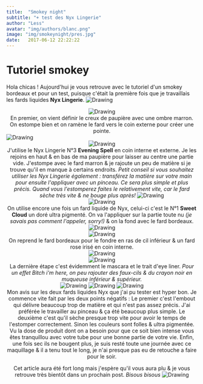 ```yaml
---
title:  "Smokey night"
subtitle: "+ test des Nyx Lingerie"
author: "Less"
avatar: "img/authors/blanc.png"
image: "img/smokeynight/pres.jpg"
date:   2017-06-12 22:22:22
---
```

# Tutoriel smokey

Hola chicas ! Aujourd'hui je vous retrouve avec le tutoriel d'un smokey bordeaux et pour un test, puisque c'était la première fois que je travaillais les fards liquides **Nyx Lingerie**.
<img src="img/smokeynight/e11.png" alt="Drawing" style="max-width: 650px">
<center><img src="img/smokeynight/Step1.jpg" alt="Drawing" style="max-width: 600px"></center>

  <center>En premier, on vient définir le creux de paupière avec une ombre marron. On estompe bien et on ramène le fard vers le
 coin externe pour créer une pointe.</center>
<img src="img/smokeynight/E22.png" alt="Drawing" style="max-width: 650px">
<center><img src="img/smokeynight/Step2.jpg" alt="Drawing" style="max-width: 600px"></center>
<center> J'utilise le Nyx Lingerie N°3 <b>Evening Spell</b> en coin interne et externe. Je les rejoins en haut & en bas de ma
paupière pour laisser au centre une partie vide. J'estompe avec le fard marron & je rajoute un peu de matière si je trouve qu'il en
 manque à certains endroits. <i>Petit conseil si vous souhaitez utiliser les Nyx Lingerie également :
transférez la matière sur votre main pour ensuite l'appliquer avec un pinceau. Ce sera plus simple et plus précis. Quand vous
l'estomperez faites le relativement vite, car le fard sèche très vite & ne bouge plus après!</i>
<img src="img/smokeynight/E33.png" alt="Drawing" style="max-width: 650px">
<center><img src="img/smokeynight/Step3.jpg" alt="Drawing" style="max-width: 600px"></center>
<center> On utilise encore une fois un fard liquide de Nyx, celui-ci c'est le N°1 <b>Sweet Cloud</b> un doré ultra pigmenté.
On va l'appliquer sur la partie toute nu <i>(je savais pas comment l'appeler, sorry!)</i> & on la fond avec le fard bordeaux.</center>
<img src="img/smokeynight/e44.png" alt="Drawing" style="max-width: 650px">
<center><img src="img/smokeynight/Step4.jpg" alt="Drawing" style="max-width: 600px"></center>
<center> On reprend le fard bordeaux pour le fondre en ras de cil inférieur & un fard rose irisé en coin interne.</center>
<img src="img/smokeynight/E55.png" alt="Drawing" style="max-width: 650px">
<center><img src="img/smokeynight/Step5.jpg" alt="Drawing" style="max-width: 600px"></center>
<center> La dernière étape c'est évidemment le mascara et le trait d'eye liner. <i> Pour un effet Bitch i'm here, on peu rajouter
des faux-cils & du crayon noir en muqueuse inférieur & supérieur.</i></center>
<img src="img/smokeynight/recap1.png" alt="Drawing" style="max-width: 650px">
<img src="img/smokeynight/recap.gif" alt="Drawing" style="max-width: 400px">
<img src="img/smokeynight/avis.png" alt="Drawing" style="max-width: 650px">
<center>Mon avis sur les deux fards liquides Nyx que j'ai pu tester est hyper bon. Je commence vite fait par les deux points
négatifs :
Le premier c'est l'embout qui délivre beaucoup trop de matière et qui n'est pas assez précis. J'ai préférée le travailler au
pinceau & ça été beaucoup plus simple. Le deuxième c'est qu'il sèche presque trop vite pour avoir le temps de l'estomper
correctement. Sinon les couleurs sont folles & ultra pigmentée. Vu la dose de produit dont on a besoin pour que ce soit bien
 intense vous êtes tranquillou avec votre tube pour une bonne partie de votre vie. Enfin, une fois sec ils ne bougent plus, je suis
 resté toute une journée avec ce maquillage & il a tenu tout le long, je n'ai presque pas eu de retouche a faire pour le soir.
 </center>


Cet article aura été fort long mais j'espère qu'il vous aura plu & je vous retrouve très bientôt dans un prochain post. <i>Bisous bisous</i>
<img src="img/smokeynight/GIF.gif" alt="Drawing" style="max-width: 600px">
